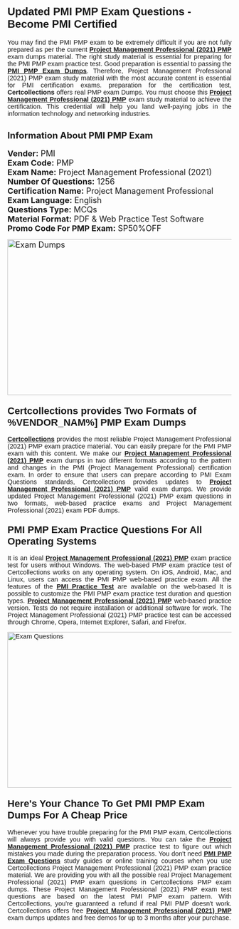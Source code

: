 <h1><span style="font-size:24px"><span style="font-family:Calibri,sans-serif"><strong>Updated PMI PMP Exam Questions - Become PMI Certified</strong></span></span></h1> <p style="text-align:justify"><span style="font-size:11pt"><span style="font-family:Calibri,sans-serif">You may find the PMI PMP exam to be extremely difficult if you are not fully prepared as per the current <u><strong>Project Management Professional (2021) PMP</strong></u> exam dumps material. The right study material is essential for preparing for the PMI PMP exam practice test. Good preparation is essential to passing the <a href="https://www.certcollections.com/pmp-exam-questions"><u><strong>PMI PMP Exam Dumps</strong></u></a>. Therefore, Project Management Professional (2021) PMP exam study material with the most accurate content is essential for PMI certification exams. preparation for the certification test, <strong>Certcollections</strong> offers real PMP exam Dumps. You must choose this <u><strong>Project Management Professional (2021) PMP</strong></u> exam study material to achieve the certification. This credential will help you land well-paying jobs in the information technology and networking industries.</span></span></p> <h2 style="text-align:justify"><strong><span style="font-size:20px">Information About PMI PMP Exam</span></strong></h2> <p style="text-align:justify"><span style="font-size:18px"><strong>Vender:</strong> PMI<br /> <strong>Exam Code:</strong> PMP<br /> <strong>Exam Name:</strong> Project Management Professional (2021)<br /> <strong>Number Of Questions:</strong> 1256<br /> <strong>Certification Name:</strong> Project Management Professional<br /> <strong>Exam Language:</strong> English<br /> <strong>Questions Type:</strong> MCQs<br /> <strong>Material Format:</strong> PDF & Web Practice Test Software<br /> <strong>Promo Code For PMP Exam:</strong> SP50%OFF</span></p> <p style="text-align:justify"><span style="font-size:18px"><a href="https://www.certcollections.com/pmp-exam-questions" rel="no-follow"><img alt="Exam Dumps" src="https://www.certcollections.com/uploads/content/certcollections.jpg" style="height:350px; width:750px" /></a></span></p> <h3><span style="font-size:22px"><span style="font-family:Calibri,sans-serif"><strong>Certcollections provides Two Formats of %VENDOR_NAM%] PMP Exam Dumps</strong></span></span></h3> <p style="text-align:justify"><span style="font-size:11pt"><span style="font-family:Calibri,sans-serif"><a href="https://www.certcollections.com/"><u><strong>Certcollections</strong></u></a> provides the most reliable Project Management Professional (2021) PMP exam practice material. You can easily prepare for the PMI PMP exam with this content. We make our <u><strong>Project Management Professional (2021) PMP</strong></u> exam dumps in two different formats according to the pattern and changes in the PMI (Project Management Professional) certification exam. In order to ensure that users can prepare according to PMI Exam Questions standards, Certcollections provides updates to <u><strong>Project Management Professional (2021) PMP</strong></u> valid exam dumps. We provide updated Project Management Professional (2021) PMP exam questions in two formats, web-based practice exams and Project Management Professional (2021) exam PDF dumps.</span></span></p> <h3><span style="font-size:22px"><span style="font-family:Calibri,sans-serif"><strong>PMI PMP Exam Practice Questions For All Operating Systems</strong></span></span></h3> <p style="text-align:justify"><span style="font-size:11pt"><span style="font-family:Calibri,sans-serif">It is an ideal <u><strong>Project Management Professional (2021) PMP</strong></u> exam practice test for users without Windows. The web-based PMP exam practice test of Certcollections works on any operating system. On iOS, Android, Mac, and Linux, users can access the PMI PMP web-based practice exam. All the features of the <a href="https://www.certcollections.com/pmi-exam-dumps"><u><strong>PMI Practice Test</strong></u></a> are available on the web-based It is possible to customize the PMI PMP exam practice test duration and question types. <u><strong>Project Management Professional (2021) PMP</strong></u> web-based practice version. Tests do not require installation or additional software for work. The Project Management Professional (2021) PMP practice test can be accessed through Chrome, Opera, Internet Explorer, Safari, and Firefox.</span></span></p> <p style="text-align:justify"><span style="font-size:11pt"><span style="font-family:Calibri,sans-serif"><a href="https://www.certcollections.com/pmp-exam-questions" rel="no-follow"><img alt="Exam Questions" src="https://www.certcollections.com/uploads/content/55597321.jpg" style="height:350px; width:750px" /></a></span></span></p> <h3><span style="font-size:22px"><span style="font-family:Calibri,sans-serif"><strong>Here's Your Chance To Get PMI PMP Exam Dumps For A Cheap Price</strong></span></span></h3> <p style="text-align:justify"><span style="font-size:11pt"><span style="font-family:Calibri,sans-serif">Whenever you have trouble preparing for the PMI PMP exam, Certcollections will always provide you with valid questions. You can take the <u><strong>Project Management Professional (2021) PMP</strong></u> practice test to figure out which mistakes you made during the preparation process. You don't need <a href="https://www.certcollections.com/pmp-exam-questions"><u><strong>PMI PMP Exam Questions</strong></u></a> study guides or online training courses when you use Certcollections Project Management Professional (2021) PMP exam practice material. We are providing you with all the possible real Project Management Professional (2021) PMP exam questions in Certcollections PMP exam dumps. These Project Management Professional (2021) PMP exam test questions are based on the latest PMI PMP exam pattern. With Certcollections, you're guaranteed a refund if real PMI PMP doesn't work. Certcollections offers free <u><strong>Project Management Professional (2021) PMP</strong></u> exam dumps updates and free demos for up to 3 months after your purchase.</span></span></p>

